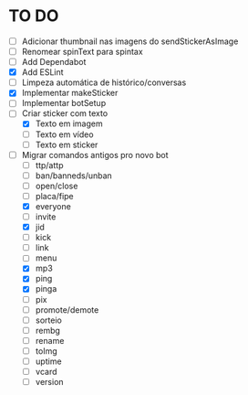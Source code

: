# TO DO

- [ ] Adicionar thumbnail nas imagens do sendStickerAsImage
- [ ] Renomear spinText para spintax
- [ ] Add Dependabot
- [x] Add ESLint
- [ ] Limpeza automática de histórico/conversas
- [x] Implementar makeSticker
- [ ] Implementar botSetup
- [ ] Criar sticker com texto
    - [x] Texto em imagem
    - [ ] Texto em vídeo
    - [ ] Texto em sticker
- [ ] Migrar comandos antigos pro novo bot
    - [ ] ttp/attp
    - [ ] ban/banneds/unban
    - [ ] open/close
    - [ ] placa/fipe
    - [x] everyone
    - [ ] invite
    - [x] jid
    - [ ] kick
    - [ ] link
    - [ ] menu
    - [x] mp3
    - [x] ping
    - [x] pinga
    - [ ] pix
    - [ ] promote/demote
    - [ ] sorteio
    - [ ] rembg
    - [ ] rename
    - [ ] toImg
    - [ ] uptime
    - [ ] vcard
    - [ ] version